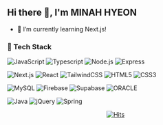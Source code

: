 ## Hi there 👋, I'm MINAH HYEON

- 🌱 I’m currently learning Next.js!

### 👀 Tech Stack
 ![JavaScript](https://img.shields.io/badge/JavaScript-F7DF1E?style=flat-square&logo=javascript&logoColor=black)   ![Typescript](https://img.shields.io/badge/Typescript-3178C6?style=flat-square&logo=Typescript&logoColor=white)   ![Node.js](https://img.shields.io/badge/Node.js-339933?style=flat-square&logo=Node.js&logoColor=white)   ![Express](https://img.shields.io/badge/Express-000000?style=flat-square&logo=Express&logoColor=white)  


  ![Next.js](https://img.shields.io/badge/Next.js-000000?style=flat-square&logo=Next.js&logoColor=white)   ![React](https://img.shields.io/badge/React-61DAFB?style=flat-square&logo=React&logoColor=black)   ![TailwindCSS](https://img.shields.io/badge/TailwindCSS-06B6D4?style=flat-square&logo=TailwindCSS&logoColor=white)   ![HTML5](https://img.shields.io/badge/HTML5-E34F26?style=flat-square&logo=html5&logoColor=white)   ![CSS3](https://img.shields.io/badge/CSS3-1572B6?style=flat-square&logo=css3&logoColor=white)  


 ![MySQL](https://img.shields.io/badge/MySQL-4479A1?style=flat-square&logo=MySQL&logoColor=white)  ![Firebase](https://img.shields.io/badge/Firebase-FFCA28?style=flat-square&logo=firebase&logoColor=black)  ![Supabase](https://img.shields.io/badge/Supabase-3ECF8E?style=flat-square&logo=supabase&logoColor=white)  ![ORACLE](https://img.shields.io/badge/ORACLE-F80000?style=flat-square&logo=oracle&logoColor=white)  


![Java](https://img.shields.io/badge/Java-%23ED8B00.svg?style=flat-square&logo=openjdk&logoColor=white)   ![jQuery](https://img.shields.io/badge/jQuery-0769AD?style=flat-square&logo=jQuery&logoColor=white)   ![Spring](https://img.shields.io/badge/Spring-6DB33F?style=flat-square&logo=Spring&logoColor=white)
  
<!--  ![기술명](img src="https://img.shields.io/badge/이름-색상코드?style=flat-square&logo=이름&logoColor=색상) -->

<!-- 깃허브 status 볼수있음  -->
<!-- [![Anurag's GitHub stats](https://github-readme-stats.vercel.app/api?username=hminah0215)](https://github.com/anuraghazra/github-readme-stats) -->

<div align=center>
  
[![Hits](https://hits.seeyoufarm.com/api/count/incr/badge.svg?url=https%3A%2F%2Fgithub.com%2Fhminah0215&count_bg=%2379C83D&title_bg=%23555555&icon=&icon_color=%23E7E7E7&title=hits&edge_flat=false)](https://hits.seeyoufarm.com)
  
</div>
<!--
**hminah0215/hminah0215** is a ✨ _special_ ✨ repository because its `README.md` (this file) appears on your GitHub profile.

Here are some ideas to get you started:

- 🔭 I’m currently working on ...
- 🌱 I’m currently learning ...
- 👯 I’m looking to collaborate on ...
- 🤔 I’m looking for help with ...
- 💬 Ask me about ...
- 📫 How to reach me: ...
- 😄 Pronouns: ...
- ⚡ Fun fact: ...
-->
